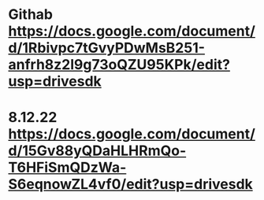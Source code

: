 # Githab https://docs.google.com/document/d/1Rbivpc7tGvyPDwMsB251-anfrh8z2l9g73oQZU95KPk/edit?usp=drivesdk
# 8.12.22 https://docs.google.com/document/d/15Gv88yQDaHLHRmQo-T6HFiSmQDzWa-S6eqnowZL4vf0/edit?usp=drivesdk
